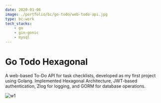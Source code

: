 ```yaml
---
date: 2020-01-06
image: ./portfolio/bc/go-todo/web-todo-api.jpg
type: bc-work
tech_stacks:
    - go
    - gin-gonic
    - mysql
---
```


# Go Todo Hexagonal

A web-based To-Do API for task checklists, developed as my first project using Golang. Implemented Hexagonal Architecture, JWT-based authentication, Zlog for logging, and GORM for database operations.

<!-- more -->

![w1](/portfolio/bc/go-todo/web-todo-api.jpg)
